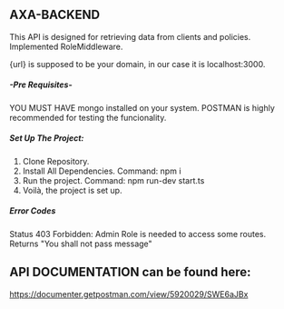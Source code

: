 ## AXA-BACKEND

This API is designed for retrieving data from clients and policies. Implemented RoleMiddleware.

{url} is supposed to be your domain, in our case it is localhost:3000.

##### -Pre Requisites-

YOU MUST HAVE mongo installed on your system.
POSTMAN is highly recommended for testing the funcionality. 

##### Set Up The Project:

1. Clone Repository.
2. Install All Dependencies. Command: npm i
3. Run the project. Command: npm run-dev start.ts
4. Voilà, the project is set up.

##### Error Codes

Status 403 Forbidden: Admin Role is needed to access some routes. Returns "You shall not pass message"

## API DOCUMENTATION can be found here:

https://documenter.getpostman.com/view/5920029/SWE6aJBx

